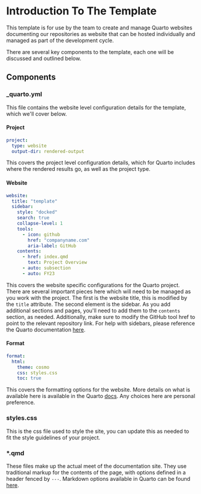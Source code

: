 # Introduction To The Template

This template is for use by the team to create and manage Quarto websites documenting our repositories as website that can be hosted individually and managed as part of the development cycle.

There are several key components to the template, each one will be discussed and outlined below.

## Components

### _quarto.yml

This file contains the website level configuration details for the template, which we'll cover below.

#### Project

```yaml
project:
  type: website
  output-dir: rendered-output
```

This covers the project level configuration details, which for Quarto includes where the rendered results go, as well as the project type.

#### Website

```yaml
website:
  title: "template"
  sidebar:
    style: "docked"
    search: true
    collapse-level: 1
    tools:
      - icon: github
        href: "companyname.com"
        aria-label: GitHub
    contents:
      - href: index.qmd
        text: Project Overview
      - auto: subsection
      - auto: FY23
```

This covers the website specific configurations for the Quarto project. There are several important pieces here which will need to be managed as you work with the project. The first is the website title, this is modified by the ```title``` attribute. The second element is the sidebar. As you add additional sections and pages, you'll need to add them to the ```contents``` section, as needed. Additionally, make sure to modify the GitHub tool href to point to the relevant repository link. For help with sidebars, please reference the Quarto documentation [here](https://quarto.org/docs/websites/website-navigation.html#side-navigation).

#### Format

```yaml
format:
  html:
    theme: cosmo
    css: styles.css
    toc: true
```

This covers the formatting options for the website. More details on what is available here is available in the Quarto [docs](https://quarto.org/docs/reference/formats/html.html). Any choices here are personal preference.

### styles.css

This is the css file used to style the site, you can update this as needed to fit the style guidelines of your project.

### *.qmd

These files make up the actual meet of the documentation site. They use traditional markup for the contents of the page, with options defined in a header fenced by ```---```. Markdown options available in Quarto can be found [here](https://quarto.org/docs/authoring/markdown-basics.html).
